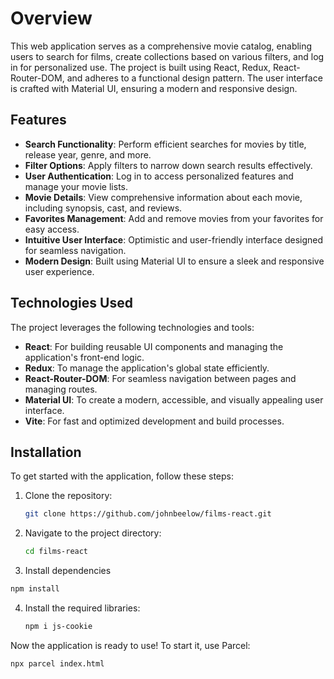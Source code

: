 # Overview

This web application serves as a comprehensive movie catalog, enabling users to search for films, create collections based on various filters, and log in for personalized use. The project is built using React, Redux, React-Router-DOM, and adheres to a functional design pattern. The user interface is crafted with Material UI, ensuring a modern and responsive design.

## Features

- **Search Functionality**: Perform efficient searches for movies by title, release year, genre, and more.
- **Filter Options**: Apply filters to narrow down search results effectively.
- **User Authentication**: Log in to access personalized features and manage your movie lists.
- **Movie Details**: View comprehensive information about each movie, including synopsis, cast, and reviews.
- **Favorites Management**: Add and remove movies from your favorites for easy access.
- **Intuitive User Interface**: Optimistic and user-friendly interface designed for seamless navigation.
- **Modern Design**: Built using Material UI to ensure a sleek and responsive user experience.

## Technologies Used

The project leverages the following technologies and tools:

- **React**: For building reusable UI components and managing the application's front-end logic.
- **Redux**: To manage the application's global state efficiently.
- **React-Router-DOM**: For seamless navigation between pages and managing routes.
- **Material UI**: To create a modern, accessible, and visually appealing user interface.
- **Vite**: For fast and optimized development and build processes.

## Installation

To get started with the application, follow these steps:

1. Clone the repository:
   ```bash
   git clone https://github.com/johnbeelow/films-react.git
   ```

2. Navigate to the project directory:
   ```bash
   cd films-react
   ```
   
3. Install dependencies
  ```bash
npm install
```

4. Install the required libraries:
   ```bash
   npm i js-cookie
   ```

Now the application is ready to use! To start it, use Parcel:
```bash
npx parcel index.html 
